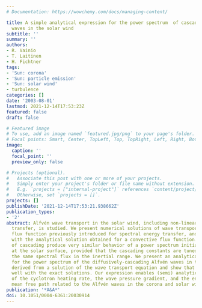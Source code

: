 ```yaml
---
# Documentation: https://wowchemy.com/docs/managing-content/

title: A simple analytical expression for the power spectrum  of cascading Alfvén
  waves in the solar wind
subtitle: ''
summary: ''
authors:
- R. Vainio
- T. Laitinen
- H. Fichtner
tags:
- 'Sun: corona'
- 'Sun: particle emission'
- 'Sun: solar wind'
- turbulence
categories: []
date: '2003-08-01'
lastmod: 2021-12-14T17:53:23Z
featured: false
draft: false

# Featured image
# To use, add an image named `featured.jpg/png` to your page's folder.
# Focal points: Smart, Center, TopLeft, Top, TopRight, Left, Right, BottomLeft, Bottom, BottomRight.
image:
  caption: ''
  focal_point: ''
  preview_only: false

# Projects (optional).
#   Associate this post with one or more of your projects.
#   Simply enter your project's folder or file name without extension.
#   E.g. `projects = ["internal-project"]` references `content/project/deep-learning/index.md`.
#   Otherwise, set `projects = []`.
projects: []
publishDate: '2021-12-14T17:53:21.938662Z'
publication_types:
- '2'
abstract: Alfvén wave transport in the solar wind, including non-linear spectral energy
  transfer, is studied. We present numerical solutions of wave transport using a diffusive
  flux function previously introduced for spectral energy transfer, and compare it
  with the analytical solution obtained for a convective flux function. The two models
  of cascading produce very similar behavior of a power spectrum initially of 1/f-form
  at the solar surface, provided that the cascading constants are tuned to produce
  the same spectral flux in the inertial range. We present an analytical expression
  for the power spectrum of the diffusively-cascading Alfvén waves in the solar wind
  derived from a solution of the wave transport equation and show that it compares
  well with the exact solutions. Our expression enables (semi) analytical evaluation
  of the cyclotron heating rate, the wave pressure gradient, and the energetic-particle
  mean free path related to the Alfvén waves in the corona and solar wind.
publication: '*A&A*'
doi: 10.1051/0004-6361:20030914
---
```


